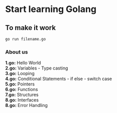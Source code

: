 # Start learning Golang

## To make it work 
```sh
go run filename.go
```

### About us

<b>1.go:</b> Hello World <br/>
<b>2.go:</b> Variables - Type casting <br/>
<b>3.go:</b> Looping <br/>
<b>4.go:</b> Conditional Statements - if else - switch case <br/>
<b>5.go:</b> Pointers <br/>
<b>6.go:</b> Functions <br/>
<b>7.go:</b> Structures <br/>
<b>8.go:</b> Interfaces <br/>
<b>8.go:</b> Error Handling <br/>